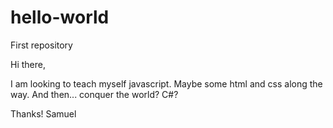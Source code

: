 # hello-world
First repository

Hi there,

I am looking to teach myself javascript. Maybe some html and css along the way. And then... conquer the world? C#?

Thanks!
Samuel
